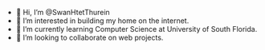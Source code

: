 - 👋 Hi, I’m @SwanHtetThurein
- 👀 I’m interested in building my home on the internet. 
- 🌱 I’m currently learning Computer Science at University of South Florida. 
- 💞️ I’m looking to collaborate on web projects. 


<!---
SwanHtetThurein/SwanHtetThurein is a ✨ special ✨ repository because its `README.md` (this file) appears on your GitHub profile.
You can click the Preview link to take a look at your changes.
--->
